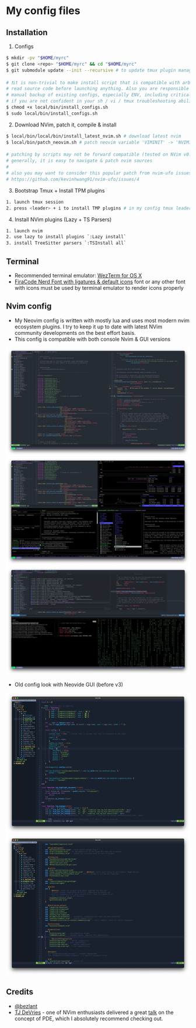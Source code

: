 # My config files

## Installation

1) Configs

```sh
$ mkdir -pv "$HOME/myrc"
$ git clone <repo> "$HOME/myrc" && cd "$HOME/myrc"
$ git submodule update --init --recursive # to update tmux plugin manager + omz

# ❗it is non-trivial to make install script that is compatible with arbitrary systems, please,
# read source code before launching anything. Also you are responsible for
# manual backup of existing configs, especially ENV, including critical system-wide confs in /etc/*
# if you are not confident in your sh / vi / tmux troubleshooting abilities, please, don't install this stuff
$ chmod +x local/bin/install_configs.sh
$ sudo local/bin/install_configs.sh
```

2) Download NVim, patch it, compile & install

```sh
$ local/bin/local/bin/install_latest_nvim.sh # download latest nvim
$ local/bin/patch_neovim.sh # patch neovim variable 'VIMINIT' -> 'NVIMINIT' to decouple vim and nvim

# patching by scripts may not be forward compatible (tested on NVim v0.9)
# generally, it is easy to navigate & patch nvim sources
#
# also you may want to consider this popular patch from nvim-ufo issues
# https://github.com/kevinhwang91/nvim-ufo/issues/4
```

3) Bootstrap Tmux + Install TPM plugins

```sh
1. launch tmux session
2. press <leader> + i to install TMP plugins # in my config tmux leader is `~`
```

4) Install NVim plugins (Lazy + TS Parsers)

```sh
1. launch nvim
2. use lazy to install plugins `:Lazy install`
3. install TreeSitter parsers `:TSInstall all`
```

## Terminal

- Recommended terminal emulator: [WezTerm for OS X](https://wezfurlong.org/wezterm/index.html)
- [FiraCode Nerd Font with ligatures & default icons](https://github.com/ryanoasis/nerd-fonts) font or any other font with icons must be used by terminal emulator to render icons properly

## Nvim config

- My Neovim config is written with mostly lua and uses most modern nvim ecosystem plugins. I try to keep it up to date with latest NVim community developments on the best effort basis.
- This config is compatible with both console Nvim & GUI versions

![C workflow](./assets/2024-01-02%2017.03.50.jpg)
![C workflow](./assets/2024-01-02%2017.03.54.jpg)
![C workflow](./assets/2024-01-02%2017.03.56.jpg)

- Old config look with Neovide GUI (before v3)

![Lua workflow](./assets/nvim_lua_2.png)
![Lua plugins](./assets/nvim_lua_plugins.png)

## Credits

- [@bezlant](https://github.com/bezlant)
- [TJ DeVries](https://github.com/tjdevries) - one of NVim enthusiasts delivered a great [talk](https://www.youtube.com/watch?v=IK_-C0GXfjo) on the concept of PDE, which I absolutely recommend checking out.
